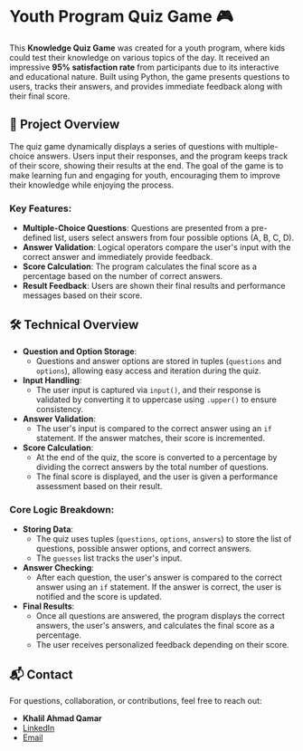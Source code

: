 # Youth Program Quiz Game 🎮

This **Knowledge Quiz Game** was created for a youth program, where kids could test their knowledge on various topics of the day. It received an impressive **95% satisfaction rate** from participants due to its interactive and educational nature. Built using Python, the game presents questions to users, tracks their answers, and provides immediate feedback along with their final score.

## 🚀 Project Overview

The quiz game dynamically displays a series of questions with multiple-choice answers. Users input their responses, and the program keeps track of their score, showing their results at the end. The goal of the game is to make learning fun and engaging for youth, encouraging them to improve their knowledge while enjoying the process.

### Key Features:
- **Multiple-Choice Questions**: Questions are presented from a pre-defined list, users select answers from four possible options (A, B, C, D).
- **Answer Validation**: Logical operators compare the user's input with the correct answer and immediately provide feedback.
- **Score Calculation**: The program calculates the final score as a percentage based on the number of correct answers.
- **Result Feedback**: Users are shown their final results and performance messages based on their score.

## 🛠️ Technical Overview

- **Question and Option Storage**: 
  - Questions and answer options are stored in tuples (`questions` and `options`), allowing easy access and iteration during the quiz.
- **Input Handling**: 
  - The user input is captured via `input()`, and their response is validated by converting it to uppercase using `.upper()` to ensure consistency.
- **Answer Validation**: 
  - The user's input is compared to the correct answer using an `if` statement. If the answer matches, their score is incremented.
- **Score Calculation**: 
  - At the end of the quiz, the score is converted to a percentage by dividing the correct answers by the total number of questions. 
  - The final score is displayed, and the user is given a performance assessment based on their result.
  
### Core Logic Breakdown:

- **Storing Data**: 
  - The quiz uses tuples (`questions`, `options`, `answers`) to store the list of questions, possible answer options, and correct answers.
  - The `guesses` list tracks the user's input.
- **Answer Checking**: 
  - After each question, the user's answer is compared to the correct answer using an `if` statement. If the answer is correct, the user is notified and the score is updated.
- **Final Results**: 
  - Once all questions are answered, the program displays the correct answers, the user's answers, and calculates the final score as a percentage.
  - The user receives personalized feedback depending on their score.

## 📬 Contact

For questions, collaboration, or contributions, feel free to reach out:

- **Khalil Ahmad Qamar**  
- [LinkedIn](https://linkedin.com/in/khalil-ahmad-qamar/)  
- [Email](mailto:your.email@example.com)
